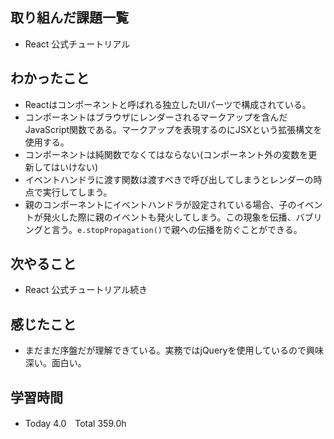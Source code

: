 ## 取り組んだ課題一覧  
- React 公式チュートリアル
## わかったこと
- Reactはコンポーネントと呼ばれる独立したUIパーツで構成されている。
- コンポーネントはブラウザにレンダーされるマークアップを含んだJavaScript関数である。マークアップを表現するのにJSXという拡張構文を使用する。
- コンポーネントは純関数でなくてはならない(コンポーネント外の変数を更新してはいけない)
- イベントハンドラに渡す関数は渡すべきで呼び出してしまうとレンダーの時点で実行してしまう。
- 親のコンポーネントにイベントハンドラが設定されている場合、子のイベントが発火した際に親のイベントも発火してしまう。この現象を伝播、バブリングと言う。`e.stopPropagation()`で親への伝播を防ぐことができる。
## 次やること  
- React 公式チュートリアル続き
## 感じたこと 
- まだまだ序盤だが理解できている。実務ではjQueryを使用しているので興味深い。面白い。
## 学習時間  
- Today 4.0　Total 359.0h
